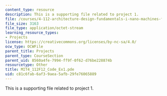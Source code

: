 ```yaml
---
content_type: resource
description: This is a supporting file related to project 1.
file: /courses/4-112-architecture-design-fundamentals-i-nano-machines-fall-2012/c81c6fab6af39aea5afb29fe76065889_MIT4_112F12_Code_Ex1.pde
file_size: 3163
file_type: application/octet-stream
learning_resource_types:
- Projects
license: https://creativecommons.org/licenses/by-nc-sa/4.0/
ocw_type: OCWFile
parent_title: Projects
parent_type: CourseSection
parent_uid: 8560a4fe-7994-ff9f-0f62-d76be228874b
resourcetype: Other
title: MIT4_112F12_Code_Ex1.pde
uid: c81c6fab-6af3-9aea-5afb-29fe76065889
---
```

This is a supporting file related to project 1.